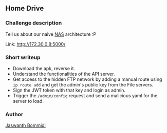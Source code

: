 ## **Home Drive**

### **Challenge description**

Tell us about our naive [NAS](http://172.30.0.8:5000/) architecture :P

Link: http://172.30.0.8:5000/

### **Short writeup**

+ Download the apk, reverse it.
+ Understand the functionalities of the API server.
+ Get access to the hidden FTP network by adding a manual route using `ip route add` and get the admin's public key from the File servers. 
+ Sign the JWT token with that key and login as admin.
+ Trigger the `/admin/config` request and send a malicious yaml for the server to load.

### **Author**

[Jaswanth Bommidi](https://twitter.com/theevilsyn)